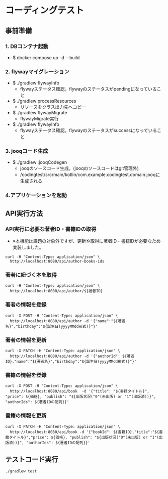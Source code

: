 # コーディングテスト

## 事前準備

### 1. DBコンテナ起動

* $ docker compose up -d --build

### 2. flywayマイグレーション

* $ ./gradlew flywayInfo
    * flywayステータス確認。flywayのステータスがpendingになっていること
* $ ./gradlew processResources
    * リソースをクラス出力先へコピー 
* $ ./gradlew flywayMigrate
    * flywayMigrate実行
* $ ./gradlew flywayInfo
    * flywayステータス確認。flywayのステータスがsuccessになっていること

### 3. jooqコード生成

* $ ./gradlew :jooqCodegen
    * jooqのソースコード生成。(jooqのソースコードはgit管理外)
    * /codingtest/src/main/kotlin/com.example.codingtest.domain.jooqに生成される

### 4.アプリケーションを起動
    
## API実行方法

### API実行に必要な著者ID・書籍IDの取得

* ※本機能は課題の対象外ですが、更新や取得に著者ID・書籍IDが必要なため実装しました。

```
curl -H "Content-Type: application/json" \
  http://localhost:8080/api/author-books-ids
```

### 著者に紐づく本を取得

```
curl -H "Content-Type: application/json" \
  http://localhost:8080/api/author/${著者ID}
```

### 著者の情報を登録

```
curl -X POST -H "Content-Type: application/json" \
  http://localhost:8080/api/author -d '{"name":"${著者名}","birthday":"${誕生日(yyyyMMdd形式)}"}'
```

### 著者の情報を更新

```
curl -X PATCH -H "Content-Type: application/json" \
  http://localhost:8080/api/author -d '{"authorId": ${著者ID},"name":"${著者名}","birthday":"${誕生日(yyyyMMdd形式)}"}'
```

### 書籍の情報を登録

```
curl -X POST -H "Content-Type: application/json" \
  http://localhost:8080/api/book  -d '{"title": "${書籍タイトル}", "price": ${価格}, "publish": "${出版状況("0"(未出版) or "1"(出版済))}", "authorIds": ${著者IDの配列}}'
```

### 書籍の情報を更新

```
curl -X PATCH -H "Content-Type: application/json" \
  http://localhost:8080/api/book -d '{"bookId": ${書籍ID},"title":"${書籍タイトル}","price": ${価格}, "publish": "${出版状況("0"(未出版) or "1"(出版済))}", "authorIds": ${著者IDの配列}}'
```

## テストコード実行

```
./gradlew test
```